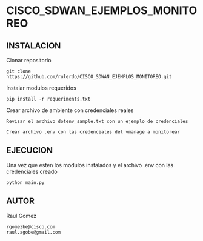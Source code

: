 # CISCO_SDWAN_EJEMPLOS_MONITOREO

## INSTALACION

Clonar repositorio

    git clone https://github.com/rulerdo/CISCO_SDWAN_EJEMPLOS_MONITOREO.git

Instalar modulos requeridos

    pip install -r requeriments.txt

Crear archivo de ambiente con credenciales reales

    Revisar el archivo dotenv_sample.txt con un ejemplo de credenciales

    Crear archivo .env con las credenciales del vmanage a monitorear

## EJECUCION

Una vez que esten los modulos instalados y el archivo .env con las credenciales creado

    python main.py

## AUTOR

Raul Gomez

    rgomezbe@cisco.com
    raul.agobe@gmail.com
